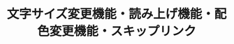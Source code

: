 ---
layout: ./src/html/tag.pug
type: 'tag'
title: '文字サイズ変更機能・読み上げ機能・配色変更機能・スキップリンク'
desc: ''
name: 'assistance_by_website'
---